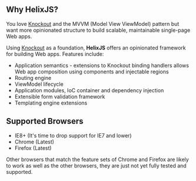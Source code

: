 
## Why HelixJS?

You love [Knockout](http://knockoutjs.org) and the MVVM (Model View ViewModel) pattern but want more opinionated structure to build scalable, maintainable single-page Web apps.

Using [Knockout](http://knockoutjs.org) as a foundation, **HelixJS** offers an opinionated framework for building Web apps. Features include:

- Application semantics - extensions to Knockout binding handlers allows Web app composition using components and injectable regions
- Routing engine
- ViewModel lifecycle
- Application modules, IoC container and dependency injection
- Extensible form validation framework
- Templating engine extensions

## Supported Browsers

- IE8+ (It's time to drop support for IE7 and lower)
- Chrome (Latest)
- Firefox (Latest)

Other browsers that match the feature sets of Chrome and Firefox are likely to work as well as the other browsers, they are just not yet fully tested and supported.

